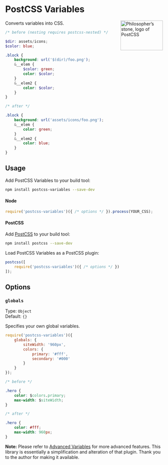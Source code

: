 # PostCSS Variables

<img align="right" width="135" height="95" src="http://postcss.github.io/postcss/logo-leftp.png" title="Philosopher’s stone, logo of PostCSS">

Converts variables into CSS.

```scss
/* before (nesting requires postcss-nested) */

$dir: assets/icons;
$color: blue;

.block {
	background: url('$(dir)/foo.png');
	&__elem {
		$color: green;
		color: $color;
	}
	&__elem2 {
		color: $color;
	}
}

/* after */

.block {
	background: url('assets/icons/foo.png');
	&__elem {
		color: green;
	}
	&__elem2 {
		color: blue;
	}
}
```


## Usage

Add PostCSS Variables to your build tool:

```bash
npm install postcss-variables --save-dev
```

#### Node

```js
require('postcss-variables')({ /* options */ }).process(YOUR_CSS);
```

#### PostCSS

Add [PostCSS](https://github.com/postcss/postcss) to your build tool:

```bash
npm install postcss --save-dev
```

Load PostCSS Variables as a PostCSS plugin:

```js
postcss([
	require('postcss-variables')({ /* options */ })
]);
```

## Options

### `globals`

Type: `Object`  
Default: `{}`

Specifies your own global variables.

```js
require('postcss-variables')({
	globals: {
		siteWidth: '960px',
		colors: {
			primary: '#fff',
			secondary: '#000'
		}
	}
});
```

```css
/* before */

.hero {
	color: $colors.primary;
	max-width: $siteWidth;
}

/* after */

.hero {
	color: #fff;
	max-width: 960px;
}
```

**Note:** Please refer to [Advanced Variables](https://github.com/jonathantneal/postcss-advanced-variables) for more advanced features. This library is essentially a simplification and alteration of that plugin. Thank you to the author for making it available.